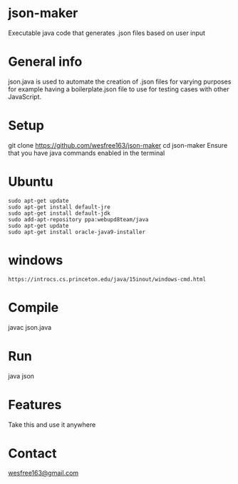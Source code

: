 # json-maker
Executable java code that generates .json files based on user input
# General info
json.java is used to automate the creation of .json files for varying purposes for example having a boilerplate.json file to use for testing cases with other JavaScript.
# Setup
git clone https://github.com/wesfree163/json-maker
cd json-maker
Ensure that you have java commands enabled in the terminal
# Ubuntu
	sudo apt-get update
	sudo apt-get install default-jre
	sudo apt-get install default-jdk
	sudo add-apt-repository ppa:webupd8team/java
	sudo apt-get update
	sudo apt-get install oracle-java9-installer
# windows
	https://introcs.cs.princeton.edu/java/15inout/windows-cmd.html
# Compile
javac json.java
# Run
java json
# Features
Take this and use it anywhere
# Contact
wesfree163@gmail.com

